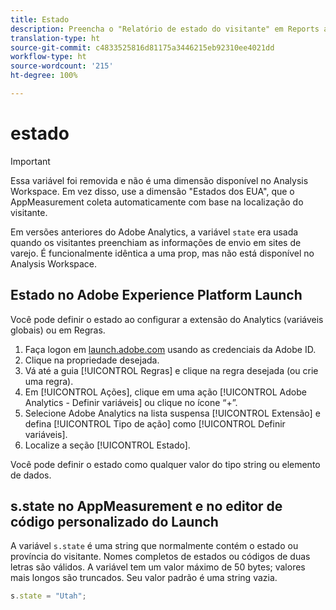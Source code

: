 ```yaml
---
title: Estado
description: Preencha o "Relatório de estado do visitante" em Reports and Analytics.
translation-type: ht
source-git-commit: c4833525816d81175a3446215eb92310ee4021dd
workflow-type: ht
source-wordcount: '215'
ht-degree: 100%

---
```



# estado

>[!IMPORTANT]
>
>Essa variável foi removida e não é uma dimensão disponível no Analysis Workspace. Em vez disso, use a dimensão &quot;Estados dos EUA&quot;, que o AppMeasurement coleta automaticamente com base na localização do visitante.

Em versões anteriores do Adobe Analytics, a variável `state` era usada quando os visitantes preenchiam as informações de envio em sites de varejo. É funcionalmente idêntica a uma prop, mas não está disponível no Analysis Workspace.

## Estado no Adobe Experience Platform Launch

Você pode definir o estado ao configurar a extensão do Analytics (variáveis globais) ou em Regras.

1. Faça logon em [launch.adobe.com](https://launch.adobe.com) usando as credenciais da Adobe ID.
2. Clique na propriedade desejada.
3. Vá até a guia [!UICONTROL Regras] e clique na regra desejada (ou crie uma regra).
4. Em [!UICONTROL Ações], clique em uma ação [!UICONTROL Adobe Analytics - Definir variáveis] ou clique no ícone “+”.
5. Selecione Adobe Analytics na lista suspensa [!UICONTROL Extensão] e defina [!UICONTROL Tipo de ação] como [!UICONTROL Definir variáveis].
6. Localize a seção [!UICONTROL Estado].

Você pode definir o estado como qualquer valor do tipo string ou elemento de dados.

## s.state no AppMeasurement e no editor de código personalizado do Launch

A variável `s.state` é uma string que normalmente contém o estado ou província do visitante. Nomes completos de estados ou códigos de duas letras são válidos. A variável tem um valor máximo de 50 bytes; valores mais longos são truncados. Seu valor padrão é uma string vazia.

```js
s.state = "Utah";
```
